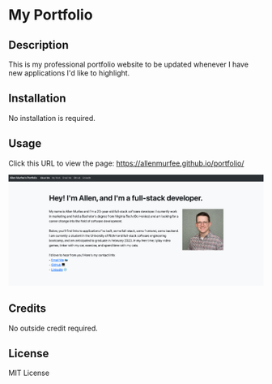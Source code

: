 # My Portfolio

## Description

This is my professional portfolio website to be updated whenever I have new applications I'd like to highlight. 

## Installation

No installation is required.

## Usage

Click this URL to view the page: https://allenmurfee.github.io/portfolio/

![portfolio screenshot](./assets/images/screenshot2.png)

## Credits

No outside credit required.

## License

MIT License

